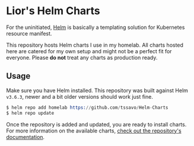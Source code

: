 # Lior's Helm Charts

For the uninitiated, [Helm](https://helm.sh/) is basically a templating solution for Kubernetes resource manifest.

This repository hosts Helm charts I use in my homelab.
All charts hosted here are catered for my own setup and might not be a perfect fit for everyone.
Please **do not** treat any charts as production ready.

## Usage

Make sure you have Helm installed.
This repository was built against Helm `v3.6.3`, newer and a bit older versions should work just fine.

```s
$ helm repo add homelab https://github.com/tssavo/Helm-Charts
$ helm repo update
```

Once the repository is added and updated, you are ready to install charts.
For more information on the available charts, [check out the repository's documentation](https://tssavo.github.io/Helm-Charts/).
